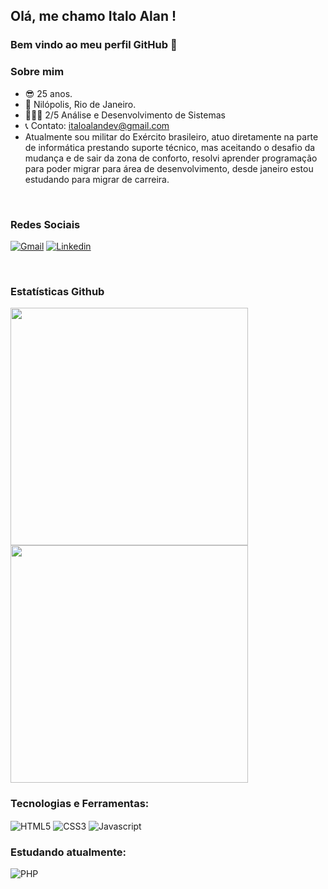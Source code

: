 ## Olá, me chamo Italo Alan ! 
### Bem vindo ao meu perfil GitHub 👋


### Sobre mim
- 😎 25 anos.
- 📍 Nilópolis, Rio de Janeiro.
- 👨🏽‍💻 2/5 Análise e Desenvolvimento de Sistemas 
- 📞 Contato: italoalandev@gmail.com
- Atualmente sou militar do Exército brasileiro, atuo diretamente na parte de informática prestando suporte técnico, mas aceitando o desafio da mudança e de sair da zona de conforto, resolvi aprender programação para poder migrar para área de desenvolvimento, desde janeiro estou estudando para migrar de carreira.
<br>

### Redes Sociais
[![Gmail](https://img.shields.io/badge/Gmail-D14836?style=for-the-badge&logo=gmail&logoColor=white)](mailto:italoalandev@gmail.com)
[![Linkedin](https://img.shields.io/badge/LinkedIn-0077B5?style=for-the-badge&logo=linkedin&logoColor=white)](https://www.linkedin.com/in/italo-alan-dev/)<br>


<br>

### Estatísticas Github
<div>
<img width="380em" src="https://github-readme-stats.vercel.app/api?username=Italo-Alan&show_icons=true&theme=dark">
<img width="380em"src="https://github-readme-stats.vercel.app/api/top-langs/?username=Italo-Alan&layout=compact">
</div>

### Tecnologias e Ferramentas:
<div>
  <img align="center" alt="HTML5" src="https://img.shields.io/badge/HTML5-E34F26?style=for-the-badge&logo=html5&logoColor=white">
  <img align="center" alt="CSS3" src="https://img.shields.io/badge/CSS3-1572B6?style=for-the-badge&logo=css3&logoColor=white">
  <img align="center" alt="Javascript" src="https://img.shields.io/badge/JavaScript-323330?style=for-the-badge&logo=javascript&logoColor=F7DF1E">
  
  
### Estudando atualmente: 
  <img align="center" alt="PHP" src="https://img.shields.io/badge/PHP-777BB4?style=for-the-badge&logo=php&logoColor=white">
</div>
<br>
